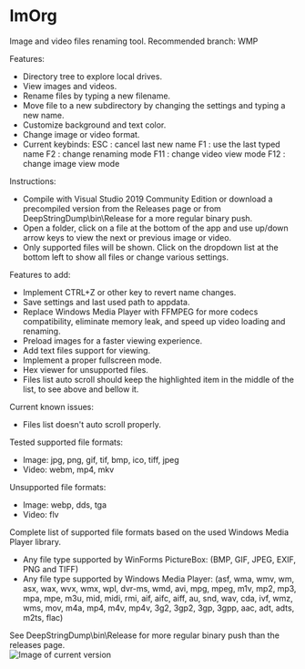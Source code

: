 # ImOrg
Image and video files renaming tool.
Recommended branch: WMP

Features:
- Directory tree to explore local drives.
- View images and videos.
- Rename files by typing a new filename.
- Move file to a new subdirectory by changing the settings and typing a new name.
- Customize background and text color.
- Change image or video format.
- Current keybinds:
ESC : cancel last new name
F1  : use the last typed name
F2  : change renaming mode
F11 : change video view mode
F12 : change image view mode

Instructions:
- Compile with Visual Studio 2019 Community Edition or download a precompiled version from the Releases page or from DeepStringDump\bin\Release for a more regular binary push.
- Open a folder, click on a file at the bottom of the app and use up/down arrow keys to view the next or previous image or video.
- Only supported files will be shown. Click on the dropdown list at the bottom left to show all files or change various settings.

Features to add:
- Implement CTRL+Z or other key to revert name changes.
- Save settings and last used path to appdata.
- Replace Windows Media Player with FFMPEG for more codecs compatibility, eliminate memory leak, and speed up video loading and renaming.
- Preload images for a faster viewing experience.
- Add text files support for viewing.
- Implement a proper fullscreen mode.
- Hex viewer for unsupported files.
- Files list auto scroll should keep the highlighted item in the middle of the list, to see above and bellow it.

Current known issues:
- Files list doesn't auto scroll properly.

Tested supported file formats:
- Image: jpg, png, gif, tif, bmp, ico, tiff, jpeg
- Video: webm, mp4, mkv

Unsupported file formats:
- Image: webp, dds, tga
- Video: flv

Complete list of supported file formats based on the used Windows Media Player library.
- Any file type supported by WinForms PictureBox:
(BMP, GIF, JPEG, EXIF, PNG and TIFF)
- Any file type supported by Windows Media Player:
(asf, wma, wmv, wm, asx, wax, wvx, wmx, wpl, dvr-ms, wmd, avi, mpg, mpeg, m1v, mp2, mp3, mpa, mpe, m3u, mid, midi, rmi, aif, aifc, aiff, au, snd, wav, cda, ivf, wmz, wms, mov, m4a, mp4, m4v, mp4v, 3g2, 3gp2, 3gp, 3gpp, aac, adt, adts, m2ts, flac)

See DeepStringDump\bin\Release for more regular binary push than the releases page.                     
![Image of current version](https://github.com/dany5639/ImOrg/releases/download/1.0/2020-01-18.17_11_32-ImOrg.jpg)
